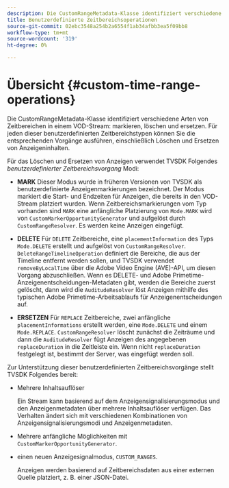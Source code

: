 ```yaml
---
description: Die CustomRangeMetadata-Klasse identifiziert verschiedene Arten von Zeitbereichen in einem VOD-Stream, das Markieren, Löschen und Ersetzen. Für jeden dieser benutzerdefinierten Zeitbereichstypen können Sie die entsprechenden Vorgänge ausführen, einschließlich Löschen und Ersetzen von Anzeigeninhalten.
title: Benutzerdefinierte Zeitbereichsoperationen
source-git-commit: 02ebc3548a254b2a6554f1ab34afbb3ea5f09bb8
workflow-type: tm+mt
source-wordcount: '319'
ht-degree: 0%

---
```


# Übersicht {#custom-time-range-operations}

Die CustomRangeMetadata-Klasse identifiziert verschiedene Arten von Zeitbereichen in einem VOD-Stream: markieren, löschen und ersetzen. Für jeden dieser benutzerdefinierten Zeitbereichstypen können Sie die entsprechenden Vorgänge ausführen, einschließlich Löschen und Ersetzen von Anzeigeninhalten.

<!--<a id="section_1323C0BAC259424C85A6ACFB48FE77EC"></a>-->

Für das Löschen und Ersetzen von Anzeigen verwendet TVSDK Folgendes *benutzerdefinierter Zeitbereichsvorgang* Modi:

* **MARK** Dieser Modus wurde in früheren Versionen von TVSDK als benutzerdefinierte Anzeigenmarkierungen bezeichnet. Der Modus markiert die Start- und Endzeiten für Anzeigen, die bereits in den VOD-Stream platziert wurden. Wenn Zeitbereichsmarkierungen vom Typ vorhanden sind `MARK` eine anfängliche Platzierung von `Mode.MARK` wird von `CustomMarkerOpportunityGenerator` und aufgelöst durch `CustomRangeResolver`. Es werden keine Anzeigen eingefügt.

* **DELETE** Für `DELETE` Zeitbereiche, eine `placementInformation` des Typs `Mode.DELETE` erstellt und aufgelöst von `CustomRangeResolver`. `DeleteRangeTimelineOperation` definiert die Bereiche, die aus der Timeline entfernt werden sollen, und TVSDK verwendet `removeByLocalTime` über die Adobe Video Engine (AVE)-API, um diesen Vorgang abzuschließen. Wenn es DELETE- und Adobe Primetime-Anzeigenentscheidungen-Metadaten gibt, werden die Bereiche zuerst gelöscht, dann wird die `AuditudeResolver` löst Anzeigen mithilfe des typischen Adobe Primetime-Arbeitsablaufs für Anzeigenentscheidungen auf.

* **ERSETZEN** Für `REPLACE` Zeitbereiche, zwei anfängliche `placementInformations` erstellt werden, eine `Mode.DELETE` und einem `Mode.REPLACE`. `CustomRangeResolver` löscht zunächst die Zeiträume und dann die `AuditudeResolver` fügt Anzeigen des angegebenen `replaceDuration` in die Zeitleiste ein. Wenn nicht `replaceDuration` festgelegt ist, bestimmt der Server, was eingefügt werden soll.

Zur Unterstützung dieser benutzerdefinierten Zeitbereichsvorgänge stellt TVSDK Folgendes bereit:

* Mehrere Inhaltsauflöser

  Ein Stream kann basierend auf dem Anzeigensignalisierungsmodus und den Anzeigenmetadaten über mehrere Inhaltsauflöser verfügen. Das Verhalten ändert sich mit verschiedenen Kombinationen von Anzeigensignalisierungsmodi und Anzeigenmetadaten.
* Mehrere anfängliche Möglichkeiten mit `CustomMarkerOpportunityGenerator`.
* einen neuen Anzeigesignalmodus, `CUSTOM_RANGES`.

  Anzeigen werden basierend auf Zeitbereichsdaten aus einer externen Quelle platziert, z. B. einer JSON-Datei.
